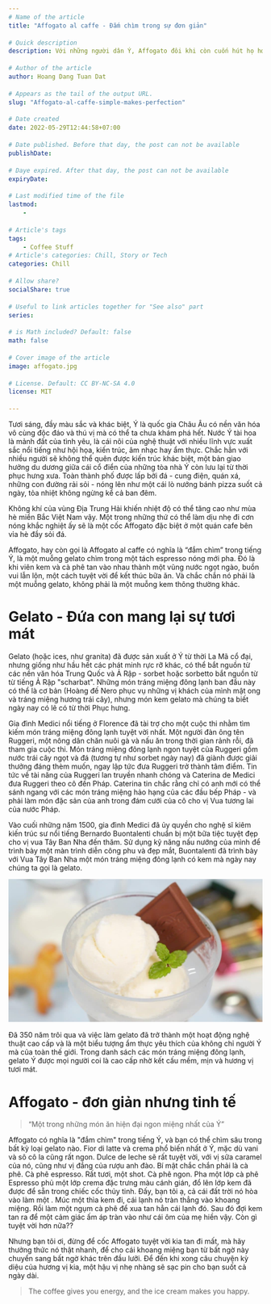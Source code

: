 ```yaml
---
# Name of the article
title: "Affogato al caffe - Đắm chìm trong sự đơn giản"

# Quick description
description: Với những người dân Ý, Affogato đôi khi còn cuốn hút họ hơn là Espresso hay Cappucchino...

# Author of the article
author: Hoang Dang Tuan Dat

# Appears as the tail of the output URL.
slug: "Affogato-al-caffe-simple-makes-perfection"

# Date created
date: 2022-05-29T12:44:58+07:00

# Date published. Before that day, the post can not be available
publishDate: 

# Daye expired. After that day, the post can not be available
expiryDate:

# Last modified time of the file
lastmod: 
    - 
    
# Article's tags
tags: 
    - Coffee Stuff
# Article's categories: Chill, Story or Tech
categories: Chill 

# Allow share?
socialShare: true

# Useful to link articles together for "See also" part
series: 

# is Math included? Default: false
math: false

# Cover image of the article
image: affogato.jpg

# License. Default: CC BY-NC-SA 4.0
license: MIT

---
```


Tươi sáng, đầy màu sắc và khác biệt, Ý là quốc gia Châu Âu có nền văn hóa vô cùng độc đáo và thú vị mà có thể ta chưa khám phá hết. Nước Ý tài hoa là mảnh đất của tình yêu, là cái nôi của nghệ thuật với nhiều lĩnh vực xuất sắc nổi tiếng như hội họa, kiến trúc, âm nhạc hay ẩm thực. Chắc hẳn với nhiều người sẽ không thể quên được kiến trúc khác biệt, một bản giao hưởng du dương giữa cái cổ điển của những tòa nhà Ý còn lưu lại từ thời phục hưng xưa. Toàn thành phố được lấp bởi đá - cung điện, quán xá, những con đường rải sỏi - nóng lên như một cái lò nướng bánh pizza suốt cả ngày, tỏa nhiệt không ngừng kể cả ban đêm.

Không khí của vùng Địa Trung Hải khiến nhiệt độ có thể tăng cao như mùa hè miền Bắc Việt Nam vậy. Một trong những thứ có thể làm dịu nhẹ đi cơn nóng khắc nghiệt ấy sẽ là một cốc Affogato đặc biệt ở một quán cafe bên vỉa hè đầy sỏi đá. 

Affogato, hay còn gọi là Affogato al caffe có nghĩa là “đắm chìm” trong tiếng Ý, là một muỗng gelato chìm trong một tách espresso nóng mới pha. Đó là khi viên kem và cà phê tan vào nhau thành một vũng nước ngọt ngào, buồn vui lẫn lộn, một cách tuyệt vời để kết thúc bữa ăn. Và chắc chắn nó phải là một muỗng gelato, không phải là một muỗng kem thông thường khác. 

# Gelato - Đứa con mang lại sự tươi mát

Gelato (hoặc ices, như granita) đã được sản xuất ở Ý từ thời La Mã cổ đại, nhưng giống như hầu hết các phát minh rực rỡ khác, có thể bắt nguồn từ các nền văn hóa Trung Quốc và Ả Rập - sorbet hoặc sorbetto bắt nguồn từ từ tiếng Ả Rập "scharbat". Những món tráng miệng đông lạnh ban đầu này có thể là cơ bản (Hoàng đế Nero phục vụ những vị khách của mình mật ong và tráng miệng hương trái cây), nhưng món kem gelato mà chúng ta biết ngày nay có lẽ có từ thời Phục hưng.

Gia đình Medici nổi tiếng ở Florence đã tài trợ cho một cuộc thi nhằm tìm kiếm món tráng miệng đông lạnh tuyệt vời nhất. Một người đàn ông tên Ruggeri, một nông dân chăn nuôi gà và nấu ăn trong thời gian rảnh rỗi, đã tham gia cuộc thi. Món tráng miệng đông lạnh ngon tuyệt của Ruggeri gồm nước trái cây ngọt và đá (tương tự như sorbet ngày nay) đã giành được giải thưởng đáng thèm muốn, ngay lập tức đưa Ruggeri trở thành tâm điểm. Tin tức về tài năng của Ruggeri lan truyền nhanh chóng và Caterina de Medici đưa Ruggeri theo cô đến Pháp. Caterina tin chắc rằng chỉ có anh mới có thể sánh ngang với các món tráng miệng hảo hạng của các đầu bếp Pháp - và phải làm món đặc sản của anh trong đám cưới của cô cho vị Vua tương lai của nước Pháp.

Vào cuối những năm 1500, gia đình Medici đã ủy quyền cho nghệ sĩ kiêm kiến trúc sư nổi tiếng Bernardo Buontalenti chuẩn bị một bữa tiệc tuyệt đẹp cho vị vua Tây Ban Nha đến thăm. Sử dụng kỹ năng nấu nướng của mình để trình bày một màn trình diễn công phu và đẹp mắt, Buontalenti đã trình bày với Vua Tây Ban Nha một món tráng miệng đông lạnh có kem mà ngày nay chúng ta gọi là gelato. 

![](gelato.jpg)

Đã 350 năm trôi qua và việc làm gelato đã trở thành một hoạt động nghệ thuật cao cấp và là một biểu tượng ẩm thực yêu thích của không chỉ người Ý mà của toàn thế giới. Trong danh sách các món tráng miệng đông lạnh, gelato Ý được mọi người coi là cao cấp nhờ kết cấu mềm, mịn và hương vị tươi mát. 

# Affogato - đơn giản nhưng tinh tế

> “Một trong những món ăn hiện đại ngon miệng nhất của Ý”

Affogato có nghĩa là "đắm chìm" trong tiếng Ý, và bạn có thể chìm sâu trong bất kỳ loại gelato nào. Fior di latte và crema phổ biến nhất ở Ý, mặc dù vani và sô cô la cũng rất ngon. Dulce de leche sẽ rất tuyệt vời, với vị sữa caramel của nó, cũng như vị đắng của rượu anh đào. Bí mật chắc chắn phải là cà phê. Cà phê espresso. Rất tươi, một shot. Cà phê ngon. Pha một lớp cà phê Espresso phủ một lớp crema đặc trưng màu cánh gián, đổ lên lớp kem đã được để sẵn trong chiếc cốc thủy tinh. Đấy, bạn tôi ạ, cả cái đất trời nó hòa vào làm một . Múc một thìa kem đi, cái lạnh nó tràn thẳng vào khoang miệng. Rồi làm một ngụm cà phê để xua tan hẳn cái lạnh đó. Sau đó đợi kem tan ra để một cảm giác ấm áp tràn vào như cái ôm của mẹ hiền vậy. Còn gì tuyệt vời hơn nữa??

Nhưng bạn tôi ơi, đừng để cốc Affogato tuyệt vời kia tan đi mất, mà hãy thưởng thức nó thật nhanh, để cho cái khoang miệng bạn từ bất ngờ này chuyển sang bất ngờ khác trên đầu lưỡi. Để đến khi xong câu chuyện kỳ diệu của hương vị kia, một hậu vị nhẹ nhàng sẽ sạc pin cho bạn suốt cả ngày dài. 

> The coffee gives you energy, and the ice cream makes you happy.




